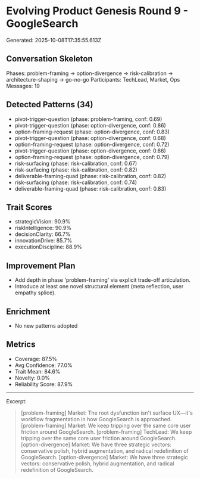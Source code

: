 # Evolving Product Genesis Round 9 - GoogleSearch
Generated: 2025-10-08T17:35:55.613Z

## Conversation Skeleton
Phases: problem-framing → option-divergence → risk-calibration → architecture-shaping → go-no-go
Participants: TechLead, Market, Ops
Messages: 19

## Detected Patterns (34)
- pivot-trigger-question (phase: problem-framing, conf: 0.69)
- pivot-trigger-question (phase: option-divergence, conf: 0.86)
- option-framing-request (phase: option-divergence, conf: 0.83)
- pivot-trigger-question (phase: option-divergence, conf: 0.68)
- option-framing-request (phase: option-divergence, conf: 0.72)
- pivot-trigger-question (phase: option-divergence, conf: 0.66)
- option-framing-request (phase: option-divergence, conf: 0.79)
- risk-surfacing (phase: risk-calibration, conf: 0.67)
- risk-surfacing (phase: risk-calibration, conf: 0.82)
- deliverable-framing-quad (phase: risk-calibration, conf: 0.82)
- risk-surfacing (phase: risk-calibration, conf: 0.74)
- deliverable-framing-quad (phase: risk-calibration, conf: 0.83)

## Trait Scores
- strategicVision: 90.9%
- riskIntelligence: 90.9%
- decisionClarity: 66.7%
- innovationDrive: 85.7%
- executionDiscipline: 88.9%

## Improvement Plan
- Add depth in phase 'problem-framing' via explicit trade-off articulation.
- Introduce at least one novel structural element (meta reflection, user empathy splice).

## Enrichment
- No new patterns adopted

## Metrics
- Coverage: 87.5%
- Avg Confidence: 77.0%
- Trait Mean: 84.6%
- Novelty: 0.0%
- Reliability Score: 87.9%

---
Excerpt:
> [problem-framing] Market: The root dysfunction isn't surface UX—it's workflow fragmentation in how GoogleSearch is approached.
> [problem-framing] Market: We keep tripping over the same core user friction around GoogleSearch.
> [problem-framing] TechLead: We keep tripping over the same core user friction around GoogleSearch.
> [option-divergence] Market: We have three strategic vectors: conservative polish, hybrid augmentation, and radical redefinition of GoogleSearch.
> [option-divergence] Market: We have three strategic vectors: conservative polish, hybrid augmentation, and radical redefinition of GoogleSearch.
